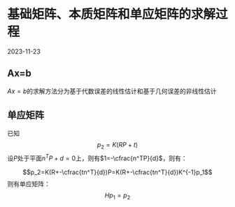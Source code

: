 # 基础矩阵、本质矩阵和单应矩阵的求解过程 
2023-11-23

## Ax=b
$Ax=b$的求解方法分为基于代数误差的线性估计和基于几何误差的非线性估计

## 单应矩阵
已知
$$p_2=K(RP+t)$$
设$P$处于平面$n^TP+d=0$上，则有$1=-\cfrac{n^TP}{d}$，则有：

$$p_2=K(R+-\cfrac{tn^T}{d})P=K(R+-\cfrac{tn^T}{d})K^{-1}p_1$$
则有单应矩阵：
$$Hp_1=p_2$$
### 